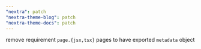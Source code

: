 ```yaml
---
"nextra": patch
"nextra-theme-blog": patch
"nextra-theme-docs": patch
---
```


remove requirement `page.{jsx,tsx}` pages to have exported `metadata` object
